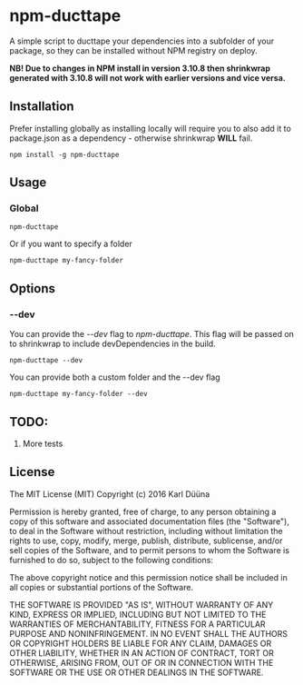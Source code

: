 # npm-ducttape

A simple script to ducttape your dependencies into a subfolder of your package, so they can be installed without NPM registry on deploy.

**NB! Due to changes in NPM install in version 3.10.8 then shrinkwrap generated with 3.10.8 will not work with earlier versions and vice versa.**

## Installation

Prefer installing globally as installing locally will require you to also add it to package.json as a dependency - otherwise shrinkwrap **WILL** fail.

    npm install -g npm-ducttape

## Usage

### Global

    npm-ducttape
    
Or if you want to specify a folder

    npm-ducttape my-fancy-folder
    
## Options

### --dev

You can provide the *--dev* flag to *npm-ducttape*. This flag will be passed on to shrinkwrap to include devDependencies in the build.

    npm-ducttape --dev

You can provide both a custom folder and the --dev flag

    npm-ducttape my-fancy-folder --dev
    

## TODO:

1. More tests

## License

The MIT License (MIT)
Copyright (c) 2016 Karl Düüna

Permission is hereby granted, free of charge, to any person obtaining a copy of
this software and associated documentation files (the "Software"), to deal in
the Software without restriction, including without limitation the rights to
use, copy, modify, merge, publish, distribute, sublicense, and/or sell copies of
the Software, and to permit persons to whom the Software is furnished to do so,
subject to the following conditions:

The above copyright notice and this permission notice shall be included in all
copies or substantial portions of the Software.

THE SOFTWARE IS PROVIDED "AS IS", WITHOUT WARRANTY OF ANY KIND, EXPRESS OR
IMPLIED, INCLUDING BUT NOT LIMITED TO THE WARRANTIES OF MERCHANTABILITY,
FITNESS FOR A PARTICULAR PURPOSE AND NONINFRINGEMENT. IN NO EVENT SHALL THE
AUTHORS OR COPYRIGHT HOLDERS BE LIABLE FOR ANY CLAIM, DAMAGES OR OTHER
LIABILITY, WHETHER IN AN ACTION OF CONTRACT, TORT OR OTHERWISE, ARISING FROM,
OUT OF OR IN CONNECTION WITH THE SOFTWARE OR THE USE OR OTHER DEALINGS IN THE
SOFTWARE.